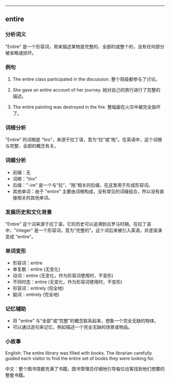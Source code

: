 
---------------
## entire
### 分析词义
"Entire" 是一个形容词，用来描述某物是完整的、全部的或整个的，没有任何部分被省略或损坏。

### 例句
1. The entire class participated in the discussion.
   整个班级都参与了讨论。

2. She gave an entire account of her journey.
   她对自己的旅行进行了完整的描述。

3. The entire painting was destroyed in the fire.
   整幅画在火灾中被完全毁坏了。

### 词根分析
"Entire" 的词根是 "tiro"，来源于拉丁语，意为“拉”或“拖”。在英语中，这个词根与完整、全部的概念有关。

### 词缀分析
- 前缀：无
- 词根："tiro"
- 后缀："-ire" 是一个与“拉”、“拖”相关的后缀，在这里用于形成形容词。
- 其他单词：由于 "entire" 主要由词根构成，没有常见的词缀组合，所以没有直接相关的其他单词。

### 发展历史和文化背景
"Entire" 这个词来源于拉丁语，它的历史可以追溯到古罗马时期。在拉丁语中，"integer" 是一个形容词，意为“完整的”。这个词后来被引入英语，并逐渐演变成 "entire"。

### 单词变形
- 形容词：entire
- 单复数：entire (无变化)
- 动词：entire (无变化，作为形容词使用时，不变形)
- 不同时态：entire (无变化，作为形容词使用时，不变形)
- 形容词：entirely (完全地)
- 副词：entirely (完全地)

### 记忆辅助
- 将 "entire" 与“全部”或“完整”的概念联系起来，想象一个完全无缺的物体。
- 可以通过造句来记忆，例如描述一个完全无缺的场景或物品。

### 小故事
English: The entire library was filled with books. The librarian carefully guided each visitor to find the entire set of books they were looking for.

中文：整个图书馆都充满了书籍。图书管理员仔细地引导每位访客找到他们想要的整套书籍。

